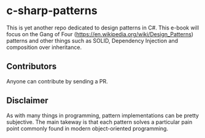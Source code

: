 # c-sharp-patterns

This is yet another repo dedicated to design patterns in C#. This e-book will focus on the Gang of Four (https://en.wikipedia.org/wiki/Design_Patterns) patterns and other things such as SOLID, Dependency Injection and composition over inheritance.

## Contributors

Anyone can contribute by sending a PR.


## Disclaimer

As with many things in programming, pattern implementations can be pretty subjective. The main takeway is that each pattern solves a particular pain point commonly found in modern object-oriented programming.
